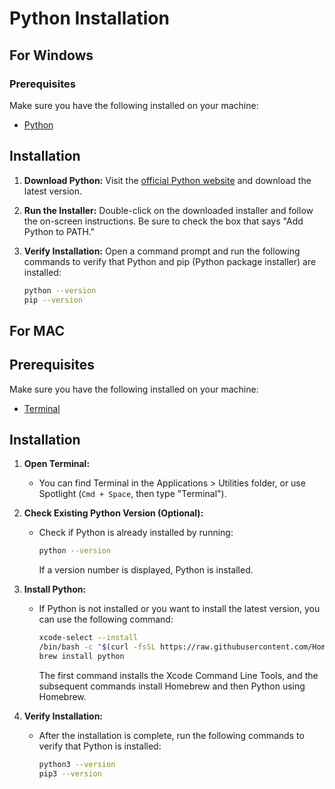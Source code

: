 # Python Installation

## For Windows

### Prerequisites

Make sure you have the following installed on your machine:

- [Python](https://www.python.org/downloads/)

## Installation

1. **Download Python:**
   Visit the [official Python website](https://www.python.org/downloads/) and download the latest version.

2. **Run the Installer:**
   Double-click on the downloaded installer and follow the on-screen instructions. Be sure to check the box that says "Add Python to PATH."

3. **Verify Installation:**
   Open a command prompt and run the following commands to verify that Python and pip (Python package installer) are installed:

   ```bash
   python --version
   pip --version

## For MAC

## Prerequisites

Make sure you have the following installed on your machine:

- [Terminal](https://support.apple.com/guide/terminal/welcome/mac)

## Installation

1. **Open Terminal:**
   - You can find Terminal in the Applications > Utilities folder, or use Spotlight (`Cmd + Space`, then type "Terminal").

2. **Check Existing Python Version (Optional):**
   - Check if Python is already installed by running:

     ```bash
     python --version
     ```

     If a version number is displayed, Python is installed.

3. **Install Python:**
   - If Python is not installed or you want to install the latest version, you can use the following command:

     ```bash
     xcode-select --install
     /bin/bash -c "$(curl -fsSL https://raw.githubusercontent.com/Homebrew/install/HEAD/install.sh)"
     brew install python
     ```

     The first command installs the Xcode Command Line Tools, and the subsequent commands install Homebrew and then Python using Homebrew.

4. **Verify Installation:**
   - After the installation is complete, run the following commands to verify that Python is installed:

     ```bash
     python3 --version
     pip3 --version
     ```
